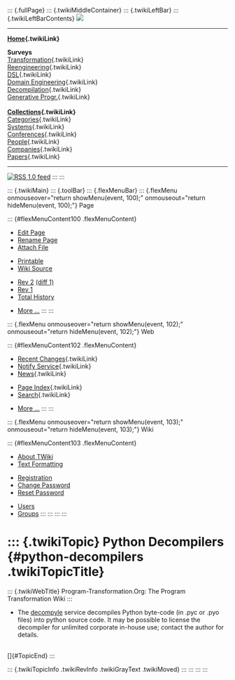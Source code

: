 ::: {.fullPage}
::: {.twikiMiddleContainer}
::: {.twikiLeftBar}
::: {.twikiLeftBarContents}
![](../pub/transformation.gif)

------------------------------------------------------------------------

**[Home](WebHome){.twikiLink}**

**Surveys**\
[Transformation](ProgramTransformation){.twikiLink}\
[Reengineering](ReengineeringWiki){.twikiLink}\
[DSL](DomainSpecificLanguages){.twikiLink}\
[Domain Engineering](DomainEngineering){.twikiLink}\
[Decompilation](DeCompilation){.twikiLink}\
[Generative Progr.](GenerativeProgrammingWiki){.twikiLink}\
\
**[Collections](CategoryCollection){.twikiLink}**\
[Categories](CategoryCategory){.twikiLink}\
[Systems](TransformationSystems){.twikiLink}\
[Conferences](TransformationConferences){.twikiLink}\
[People](TransformationPeople){.twikiLink}\
[Companies](TransformationCompanies){.twikiLink}\
[Papers](CategoryPaper){.twikiLink}

------------------------------------------------------------------------

[![](../pub/rss.gif "RSS 1.0 feed")](WebRss@skin=rss)
:::
:::

::: {.twikiMain}
::: {.toolBar}
::: {.flexMenuBar}
::: {.flexMenu onmouseover="return showMenu(event, 100);" onmouseout="return hideMenu(event, 100);"}
Page

::: {#flexMenuContent100 .flexMenuContent}
-   [Edit
    Page](http://www.program-transformation.org/edit/Transform/PythonDecompilers?t=1536826293)
-   [Rename
    Page](http://www.program-transformation.org/rename/Transform/PythonDecompilers)
-   [Attach
    File](http://www.program-transformation.org/attach/Transform/PythonDecompilers)

<!-- -->

-   [Printable](http://www.program-transformation.org/view/Transform/PythonDecompilers?skin=print.pattern)
-   [Wiki
    Source](http://www.program-transformation.org/view/Transform/PythonDecompilers?skin=text&raw=on&contenttype=text/plain)

<!-- -->

-   [Rev
    2](http://www.program-transformation.org/view/Transform/PythonDecompilers?rev=1.2)
    [(diff 1)](http://www.program-transformation.org/rdiff/Transform/PythonDecompilers?rev1=1.2&rev2=1.1)
-   [Rev
    1](http://www.program-transformation.org/view/Transform/PythonDecompilers?rev=1.1)
-   [Total
    History](http://www.program-transformation.org/rdiff/Transform/PythonDecompilers)

<!-- -->

-   [More
    \...](http://www.program-transformation.org/oops/Transform/PythonDecompilers?template=oopsmore&param1=1.2&param2=1.2)
:::
:::

::: {.flexMenu onmouseover="return showMenu(event, 102);" onmouseout="return hideMenu(event, 102);"}
Web

::: {#flexMenuContent102 .flexMenuContent}
-   [Recent Changes](WebChanges){.twikiLink}
-   [Notify Service](WebNotify){.twikiLink}
-   [News](WebNews){.twikiLink}

<!-- -->

-   [Page Index](WebIndex){.twikiLink}
-   [Search](WebSearch){.twikiLink}

<!-- -->

-   [More
    \...](http://www.program-transformation.org/oops/Transform/PythonDecompilers?template=oopsmore&param1=1.2&param2=1.2)
:::
:::

::: {.flexMenu onmouseover="return showMenu(event, 103);" onmouseout="return hideMenu(event, 103);"}
Wiki

::: {#flexMenuContent103 .flexMenuContent}
-   [About
    TWiki](http://www.program-transformation.org/view/TWiki/WebHome)
-   [Text
    Formatting](http://www.program-transformation.org/view/TWiki/TextFormattingRules)

<!-- -->

-   [Registration](http://www.program-transformation.org/view/TWiki/TWikiRegistration)
-   [Change
    Password](http://www.program-transformation.org/view/TWiki/ChangePassword)
-   [Reset
    Password](http://www.program-transformation.org/view/TWiki/ResetPassword)

<!-- -->

-   [Users](http://www.program-transformation.org/view/Main/TWikiUsers)
-   [Groups](http://www.program-transformation.org/view/Main/TWikiGroups)
:::
:::
:::
:::

::: {.twikiTopic}
Python Decompilers {#python-decompilers .twikiTopicTitle}
==================

::: {.twikiWebTitle}
Program-Transformation.Org: The Program Transformation Wiki
:::

-   The [decompyle](http://www.crazy-compilers.com/decompyle/) service
    decompiles Python byte-code (in .pyc or .pyo files) into python
    source code. It may be possible to license the decompiler for
    unlimited corporate in-house use; contact the author for details.

\
[]{#TopicEnd}
:::

::: {.twikiTopicInfo .twikiRevInfo .twikiGrayText .twikiMoved}
:::
:::
:::
:::
